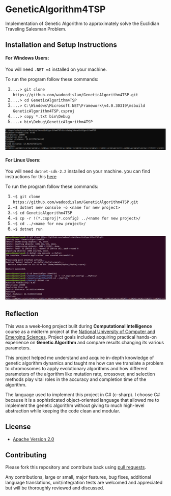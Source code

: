 # GeneticAlgorithm4TSP
Implementation of Genetic Algorithm to approximately solve the Euclidian Traveling Salesman Problem.

## Installation and Setup Instructions

#### For Windows Users:

You will need `.NET v4` installed on your machine.  

To run the program follow these commands:
1. `...> git clone https://github.com/wadoodislam/GeneticAlgorithm4TSP.git`
2. `...> cd GeneticAlgorithm4TSP`
3. `...> C:\Windows\Microsoft.NET\Framework\v4.0.30319\msbuild GeneticAlgorithm4TSP.csproj`
4. `...> copy *.txt bin\Debug`
5. `...> bin\Debug\GeneticAlgorithm4TSP`

![Windows output](/screenshots/Windows.png)

#### For Linux Users:
You will need `dotnet-sdk-2.2` installed on your machine. you can find instructions for this [here](https://dotnet.microsoft.com/learn/dotnet/hello-world-tutorial/intro)

To run the program follow these commands:
1. `~$ git clone https://github.com/wadoodislam/GeneticAlgorithm4TSP.git`
2. `~$ dotnet new console -o <name for new project>`
3. `~$ cd GeneticAlgorithm4TSP`
4. `~$ cp -r !(*.csproj|*.config) ../<name for new project>/`
5. `~$ cd ../<name for new project>/`
6. `~$ dotnet run`

![Linux output](/screenshots/Linux.png)


## Reflection
This was a week-long project built during **Computational Intelligence** course as a midterm project at the [National University of Computer and Emerging Sciences](http://nu.edu.pk/). Project goals included acquiring practical hands-on experience on **Genetic Algorithm** and compare results changing its various parameters.

This project helped me understand and acquire in-depth knowledge of genetic algorithm dynamics and taught me how can we translate a problem to chromosomes to apply evolutionary algorithms and how different parameters of the algorithm like mutation rate, crossover, and selection methods play vital roles in the accuracy and completion time of the algorithm.

The language used to implement this project in C# (c-sharp). I choose C# because it is a sophisticated object-oriented language that allowed me to implement the genetic algorithm without giving to much high-level abstraction while keeping the code clean and modular.

## License

* [Apache Version 2.0](http://www.apache.org/licenses/LICENSE-2.0.html)

## Contributing

Please fork this repository and contribute back using
[pull requests](https://github.com/wadoodislam/GeneticAlgorithm4TSP/pulls).

Any contributions, large or small, major features, bug fixes, additional
language translations, unit/integration tests are welcomed and appreciated
but will be thoroughly reviewed and discussed.

